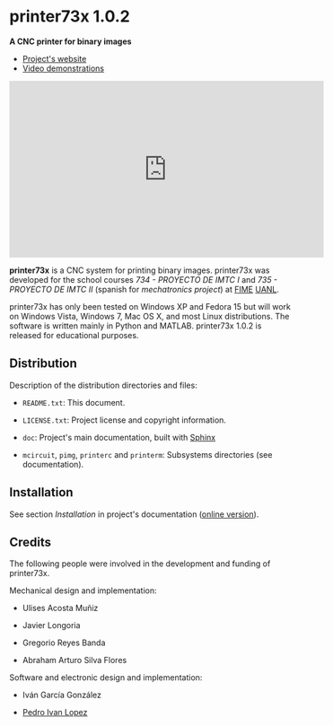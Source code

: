 # printer73x 1.0.2

**A CNC printer for binary images**

- [Project's website](http://pedroivanlopez.com/printer73x "printer73x project's website")
- [Video demonstrations](http://www.youtube.com/playlist?list=PL7141B5B35BD03A5E. "Video demonstrations at YouTube")

<iframe width="560" height="315" src="https://www.youtube.com/embed/videoseries?list=PL7141B5B35BD03A5E" frameborder="0" allowfullscreen></iframe>

**printer73x** is a CNC system for printing binary images.  printer73x was
developed for the school courses *734 - PROYECTO DE IMTC I* and
*735 - PROYECTO DE IMTC II* (spanish for *mechatronics project*) at
[FIME](http://www.fime.uanl.mx/en/) [UANL](http://www.uanl.mx/).

printer73x has only been tested on Windows XP and Fedora 15 but will work on
Windows Vista, Windows 7, Mac OS X, and most Linux distributions.  The software
is written mainly in Python and MATLAB.  printer73x 1.0.2 is released for
educational purposes.

## Distribution

Description of the distribution directories and files:

- `README.txt`: This document.

- `LICENSE.txt`: Project license and copyright information.

- `doc`: Project's main documentation, built with
  [Sphinx](http://sphinx.pocoo.org)

- `mcircuit`, `pimg`, `printerc` and `printerm`: Subsystems directories (see
  documentation).

## Installation

See section *Installation* in project's documentation ([online
version](http://lopezpdvn.github.io/printer73x)).

## Credits

The following people were involved in the development and funding of
printer73x.

Mechanical design and implementation:

- Ulises Acosta Muñiz

- Javier Longoria

- Gregorio Reyes Banda

- Abraham Arturo Silva Flores

Software and electronic design and implementation:

- Iván García González

- [Pedro Ivan Lopez](http://pedroivanlopez.com "Pedro Ivan Lopez's website")
